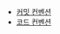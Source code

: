 - [커밋 컨벤션]([https://github.com/likelion-project-README/README/wiki/%EC%BB%A4%EB%B0%8B-%EC%BB%A8%EB%B2%A4%EC%85%98](https://github.com/neighbor-chat/NeighborChat-FE/wiki/%EC%BB%A4%EB%B0%8B-%EC%BB%A8%EB%B2%A4%EC%85%98))
- [코드 컨벤션](https://github.com/likelion-project-README/README/wiki/%EC%BD%94%EB%93%9C-%EC%BB%A8%EB%B2%A4%EC%85%98)
